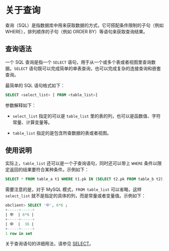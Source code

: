 # 关于查询

查询（SQL）是指数据库中用来获取数据的方式，它可搭配条件限制的子句（例如 WHERE），排列顺序的子句（例如 ORDER BY）等语句来获取查询结果。

## 查询语法

一个 SQL 查询是指一个 `SELECT` 语句，用于从一个或多个表或者视图里查询数据。`SELECT` 语句既可以完成简单的单表查询，也可以完成复杂的连接查询和嵌套查询。

最简单的 SQL 语句格式如下：

```sql
SELECT <select_list> [ FROM <table_list>]
```

参数解释如下：

* `select_list` 指定的可以是 `table_list` 里的表的列，也可以是函数值、字符常量、计算变量等。

* `table_list` 指定的是包含所查数据的表或者视图。

## 使用说明

实际上，`table_list` 还可以是一个子查询语句，同时还可以带上 `WHERE` 条件以限定返回的结果要符合某种条件。示例如下：

```sql
SELECT * FROM table_a t1 WHERE t1.pk IN (SELECT t2.pk FROM table_b t2);
```

需要注意的是，对于 MySQL 模式，`FROM table_list` 可以省略，这样 `select_list` 就不是指定的具体的列，而是常量或者变量值。示例如下：

```sql
obclient> SELECT '中', 6*6 ;
+-----+-----+
| 中  | 6*6 |
+-----+-----+
| 中  |  36 |
+-----+-----+
1 row in set
```

关于查询语句的详细用法，请参见 [SELECT](../../../7.reference/4.development-guide-refactoring/1.sql-syntax/2.common-tenant-of-mysql-mode/6.sql-statement-of-mysql-mode/51.select-of-mysql-mode/1.select-of-mysql-mode.md)。
